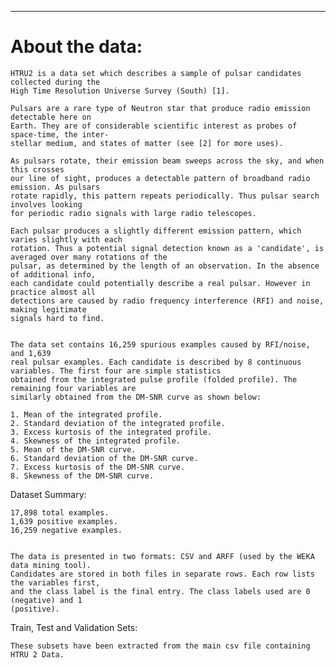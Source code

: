******************************************************************************************

# About the data:

	HTRU2 is a data set which describes a sample of pulsar candidates collected during the
	High Time Resolution Universe Survey (South) [1]. 
	
	Pulsars are a rare type of Neutron star that produce radio emission detectable here on
	Earth. They are of considerable scientific interest as probes of space-time, the inter-
	stellar medium, and states of matter (see [2] for more uses). 
	
	As pulsars rotate, their emission beam sweeps across the sky, and when this crosses
	our line of sight, produces a detectable pattern of broadband radio emission. As pulsars
	rotate rapidly, this pattern repeats periodically. Thus pulsar search involves looking
	for periodic radio signals with large radio telescopes.
	
	Each pulsar produces a slightly different emission pattern, which varies slightly with each
	rotation. Thus a potential signal detection known as a 'candidate', is averaged over many rotations of the
	pulsar, as determined by the length of an observation. In the absence of additional info,
	each candidate could potentially describe a real pulsar. However in practice almost all
	detections are caused by radio frequency interference (RFI) and noise, making legitimate
	signals hard to find.
	
	
	The data set contains 16,259 spurious examples caused by RFI/noise, and 1,639
	real pulsar examples. Each candidate is described by 8 continuous variables. The first four are simple statistics
	obtained from the integrated pulse profile (folded profile). The remaining four variables are
	similarly obtained from the DM-SNR curve as shown below:
	
	1. Mean of the integrated profile.
	2. Standard deviation of the integrated profile.
	3. Excess kurtosis of the integrated profile.
	4. Skewness of the integrated profile.
	5. Mean of the DM-SNR curve.
	6. Standard deviation of the DM-SNR curve.
	7. Excess kurtosis of the DM-SNR curve.
	8. Skewness of the DM-SNR curve.
	
Dataset Summary:
	
	17,898 total examples.
	1,639 positive examples.
	16,259 negative examples.
	
	
	The data is presented in two formats: CSV and ARFF (used by the WEKA data mining tool).
	Candidates are stored in both files in separate rows. Each row lists the variables first,
	and the class label is the final entry. The class labels used are 0 (negative) and 1 
	(positive).
	
Train, Test and Validation Sets:

	These subsets have been extracted from the main csv file containing HTRU 2 Data.
